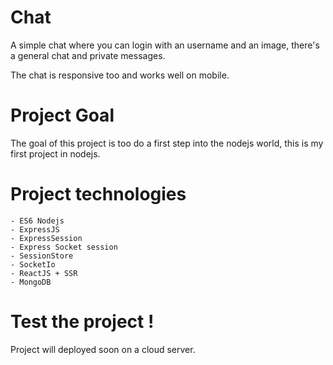 
# Chat

A simple chat where you can login with an username and an image, there's a general chat and private messages.

The chat is responsive too and works well on mobile.

# Project Goal

The goal of this project is too do a first step into the nodejs world, this is my first project in nodejs.

# Project technologies 
	- ES6 Nodejs
	- ExpressJS
	- ExpressSession
	- Express Socket session
	- SessionStore
	- SocketIo
	- ReactJS + SSR
	- MongoDB

# Test the project !
Project will deployed soon on a cloud server.